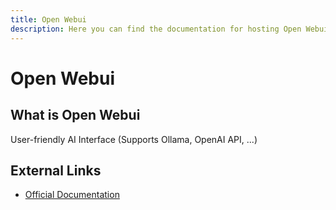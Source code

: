 ```yaml
---
title: Open Webui
description: Here you can find the documentation for hosting Open Webui with Coolify.
---
```


# Open Webui

## What is Open Webui

User-friendly AI Interface (Supports Ollama, OpenAI API, ...)

## External Links

- [Official Documentation](https://docs.openwebui.com?utm_source=coolify.io)
